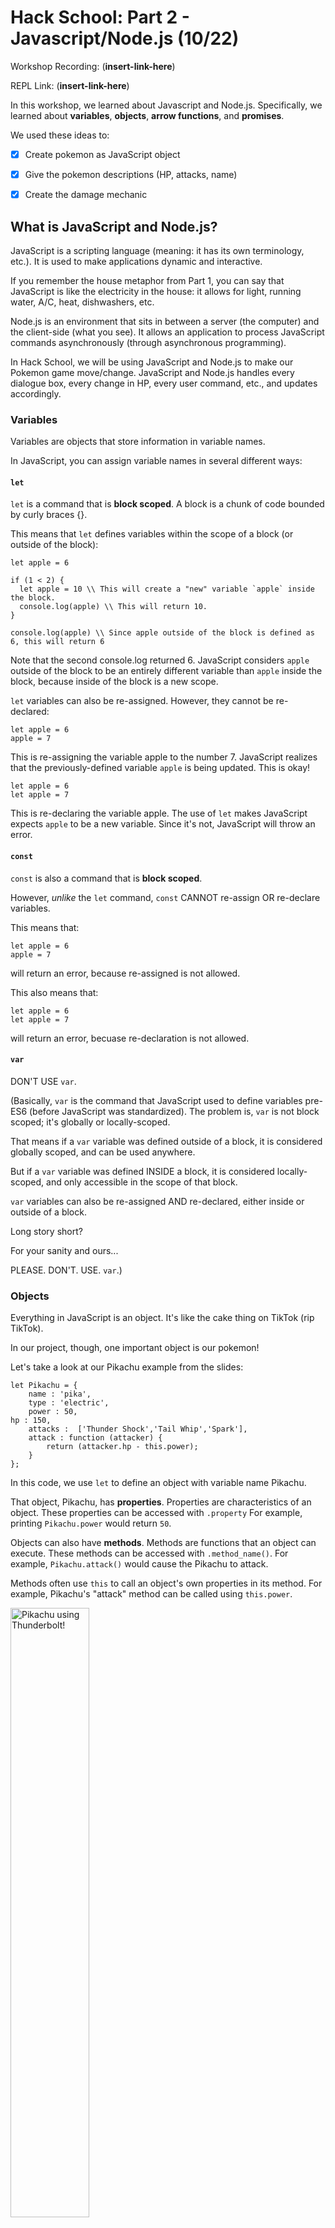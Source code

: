 # Hack School: Part 2 - Javascript/Node.js (10/22)

Workshop Recording: (__insert-link-here__)

REPL Link: (__insert-link-here__)

In this workshop, we learned about Javascript and Node.js. Specifically, we learned about **variables**, **objects**, **arrow functions**, and **promises**.


We used these ideas to:
- [x] Create pokemon as JavaScript object
- [x] Give the pokemon descriptions (HP, attacks, name)
- [x] Create the damage mechanic



## What is JavaScript and Node.js?

JavaScript is a scripting language (meaning: it has its own terminology, etc.). It is used to make applications dynamic and interactive.

If you remember the house metaphor from Part 1, you can say that JavaScript is like the electricity in the house: it allows for light, running water, A/C, heat, dishwashers, etc.

Node.js is an environment that sits in between a server (the computer) and the client-side (what you see). It allows an application to process JavaScript commands asynchronously (through asynchronous programming).

In Hack School, we will be using JavaScript and Node.js to make our Pokemon game move/change. JavaScript and Node.js handles every dialogue box, every change in HP, every user command, etc., and updates accordingly.



### Variables

Variables are objects that store information in variable names.

In JavaScript, you can assign variable names in several different ways:

#### `let`

`let` is a command that is **block scoped**. A block is a chunk of code bounded by curly braces {}.

This means that `let` defines variables within the scope of a block (or outside of the block):

```
let apple = 6

if (1 < 2) {
  let apple = 10 \\ This will create a "new" variable `apple` inside the block.
  console.log(apple) \\ This will return 10.
}

console.log(apple) \\ Since apple outside of the block is defined as 6, this will return 6
```
Note that the second console.log returned 6. JavaScript considers  `apple` outside of the block to be an entirely different variable than `apple` inside the block, because inside of the block is a new scope.



`let` variables can also be re-assigned. However, they cannot be re-declared:
```
let apple = 6
apple = 7
```
This is re-assigning the variable apple to the number 7. JavaScript realizes that the previously-defined variable  `apple` is being updated. This is okay!

```
let apple = 6
let apple = 7
```
This is re-declaring the variable apple. The use of `let` makes JavaScript expects `apple` to be a new variable. Since it's not, JavaScript will throw an error.

#### `const`

`const` is also a command that is **block scoped**. 

However, *unlike* the `let` command, `const` CANNOT re-assign OR re-declare variables.

This means that:
```
let apple = 6
apple = 7
```
will return an error, because re-assigned is not allowed.

This also means that:
```
let apple = 6
let apple = 7
```
will return an error, becuase re-declaration is not allowed.

#### `var`

DON'T USE `var`.

(Basically, `var` is the command that JavaScript used to define variables pre-ES6 (before JavaScript was standardized). The problem is, `var` is not block scoped; it's globally or locally-scoped.

That means if a `var` variable was defined outside of a block, it is considered globally scoped, and can be used anywhere.

But if a `var` variable was defined INSIDE a block, it is considered locally-scoped, and only accessible in the scope of that block.

`var` variables can also be re-assigned AND re-declared, either inside or outside of a block.

Long story short?

For your sanity and ours...

PLEASE. DON'T. USE. `var`.)


### Objects

Everything in JavaScript is an object. It's like the cake thing on TikTok (rip TikTok).

In our project, though, one important object is our pokemon!

Let's take a look at our Pikachu example from the slides:

```
let Pikachu = {
	name : 'pika',
	type : 'electric',
	power : 50,
hp : 150,
	attacks :  ['Thunder Shock','Tail Whip','Spark'],
	attack : function (attacker) {
		return (attacker.hp - this.power);
	}
};
```

In this code, we use `let` to define an object with variable name Pikachu. 

That object, Pikachu, has **properties**. Properties are characteristics of an object. These properties can be accessed with `.property` For example, printing `Pikachu.power` would return `50`.

Objects can also have **methods**. Methods are functions that an object can execute. These methods can be accessed with `.method_name()`. For example, `Pikachu.attack()` would cause the Pikachu to attack.

Methods often use `this` to call an object's own properties in its method. For example, Pikachu's "attack" method can be called using `this.power`.

<img src="https://img00.deviantart.net/6b98/i/2011/166/1/1/pikachu_thunderbolt_by_ajl03-d3izb66.png" alt="Pikachu using Thunderbolt!" height=50% width=50%>


### Callback and Higher-Order Functions

Functions are considered objects in JavaScript. 

A callback function is a function that is passed as an object for another function (which is called the higher-order function).

For example:

```
function multNum (num1, num2, pokemon, callback) {
console.log('your pokemon will heal ' + (num1 * num2) + ' hp');
	callback(pokemon, num1 * num2);
}
```
In this example, the you can see that `callback` is treated like an object because it is in between the parenthesis.

The higher-order function `multNum` asks a general callback function `callback` to do something with `(pokemon, num1*num2)` on the last line of code.


Later, we can pass `heal` as the callback function when we call the function `MultNum`:
```
multNum (5, 6, pikachu, heal);
```

As you can see, in this instance, the higher-order function `MultNum` takes the callback function `heal` as a callback function.


## Project Implementation

### TODO: Damage (on Pokemon.js)

<img src="https://i.imgflip.com/251r3m.jpg" alt="that's a lot of damage! meme" height=50% width=50%>

We want to simulate damage to our pokemon!

When a pokemon is damaged, their overall health points go down.

```
damage : function(damage) {
    //TODO DAMAGE
},
```

For that, we use our knowledge of **objects' methods** and `this`.

The method gives us a parameter, `damage`, which is a number that tells us how health points(HP) our pokemon lost.

<details> 
  <summary> Hint 1: Health Points </summary>
	You can get a pokemon's health points using <code>this</code> and accessing the property <code>health</code>.
</details>

<details> 
  <summary> Hint 2: Basic Math </summary>
	You can determine a pokemon's current health by setting your pokemon's health equal to pokemon's health minus damage.
</details>

### TODO: Randomize Damage (Pokemon.js)

If you've played pokemon before, you know that some attacks have different damage points based off of the pokemon's type!

To easily mimic this effect, we are going to **randomize** the amount of damage that each attack does.

**The minimum amount of damage a pokemon can do is 0. The maximum amount is 20.**

```
attack : function (attacker) {
    // TODO RANDOMIZE DAMAGE
    
    //hint look up node.js random.int
    //hint attacker.damage(damage);
    //hint this.attacks[SOMETHING]
    //remember to use return (whatyoushouldreturn)
}
```
For that, we use our knowledge of **variables**, **objects' methods** and `this`.

The method gives us a parameter, `attacker`, which is the attacking pokemon as an object.

<details> 
	<summary> Hint 1: <code>node.js random.int</code> </summary>
	<p>We already require('random') at the top of Pokemon.js!</p>
	<p>To access the random function, use <code>random(first_num, second_num)</code>.</p>
	<p>This gives you a random number in between first_num and second_num.</p>
</details>

<details> 
	<summary> Hint 2: <code>attacker.damage(damage)</code> </summary>
	Add this code directly to the method (remove <code>//hint </code>)
</details>

<details> 
	<summary> Hint 3: <code>this.attacks[SOMETHING]</code> </summary>
	<p>This is the part of the code where Pikachu attacks!</p>
	<p>To attack, you need to call this.attacks(SOMETHING) where SOMETHING is the amount of damage the attack does.</p>
	<p>(We seem to have already determined that random value...)</p>
</details>

<details> 
	<summary> Hint 3: <code>return (whatyoushouldreturn)</code> </summary>
	<p>What are you missing?</p>
	<div>
	<img src="http://pm1.narvii.com/5777/852647e5bf3e64456974acad207295c2445f6964_hq.jpg" alt="Ash yelling" height=50% width=50%>
	</div>
	<p> As amusing as it would be for pokemon to just snipe each other silently, it would be a pretty boring game! We want to know what attack the pokemon used! </p>
	<p>Hint: it should be a random move.</p>
</details>

<details> 
  <summary> Hint 4: I still don't get it :( </summary>
	<p> You want to randomize what move your pokemon uses. </p>
	<p> You have a function that generates a random integer, given a lowest and highest value. </p>
	<p> You can count elements in a list with the <code>.length</code> attribute. </p>
	<p> You have a list of pokemon attacks. </p>
	<p> You can pick an element from the attacks list with this command <code>this.attacks[element_number]</code></p>
</details>

### TODO: For loop (Pokemon.js)

This should be in the object `Ivy`!

```
    let damage = random.int(0,20);
    
    // search for attack and return damage
    // TODO FOR LOOP
    if(nameOfAttack == this.attacks[index]) {
        attacker.damage(damage);
        return damage;
    }
```

We are going to set up a for-loop. This code already has an `if` statement that will be inside of the for-loop.

<details> 
	<summary> Hint 1: What does that <code>if</code> code statement mean? </summary>
	<p> <code>if(nameOfAttack == this.attacks[index])</code> wants to check if the nameOfAttack (the attack that we give our pokemon) is contained in the list `this.attacks`.</p>
</details>

<details> 
  <summary> Hint 2: This looks familiar...! </summary>
	<div>
	<img src="https://www.pinknews.co.uk/images/2016/08/you-shall-not-pass-1.jpg" alt="team rocket in disguise" height=50% width=50%>
	<p> Hey, this looks familiar...!</p>
	</div>
	<p> We know how to pick random elements from the <code>this.attacks</code> list (see the previous todo).</p>
	<p> In this TODO, we want to get <b>every element</b> from the <code>this.attacks</code> list.</p>
</details>
		

<details> 
  <summary> Hint 3: Loop Basics </summary>
	<p> That means our for-loop wants to iterate over every number from <code>0</code> to <code>length-1</code>.</p>
	<p> For more information on for-loops, look at slide 14 of the presentation. </p>
</details>

### TODO: Winning Conditions (index.js)

```
// TODO WINNING CONDITIONS PRINT WHO WINS AND RETURN
```

We want to deteremine when a pokemon wins!

A pokemon wins when their opponent loses all of their health points. Then a message displays, usually "___ won!".

According to the instructions, you then `return`.

<details> 
  <summary> Hint 1: Don't Beat A Dead Rapidash (Or Any Pokemon, That's Animal Abuse) </summary>
	<img src="https://cdn.bulbagarden.net/upload/thumb/b/bd/Nurse_Joy_M20.png/250px-Nurse_Joy_M20.png" alt="nurse joy" height=50% width=50%>
	<p> Good morning! This is a PSA from Nurse Joy and Chansey. </p>
	<p> Sometimes, if you "finish off" a pokemon, the opponent's damage taken might be greater than their health points. </p>
	<p> Please don't keep battling a pokemon with negative HP! </p>
	<p> Please make sure your if-statement accounts for negative numbers (<code> <=0 <code>)! </p>
</details>

## Simple Resources:

<img src="https://external-content.duckduckgo.com/iu/?u=https%3A%2F%2Fi.ytimg.com%2Fvi%2FggUcrIWgKNI%2Fmaxresdefault.jpg&f=1&nofb=1" alt="brock-crying" height=50% width=50%>

We've all seen JavaScript. We've all been there. If any of you are feeling like Brock right now, please go find a volunteer for help. Message us on Discord or drop into our Office Hours! We can help, we promise!

About `let`, `var` and `const`: [freecodecamp article](https://www.freecodecamp.org/news/var-let-and-const-whats-the-difference/)

JavaScript object properties: [W3Schools article](https://www.w3schools.com/js/js_object_properties.asp)

About `this` and a how-to on arrow functions: [W3Schools article](https://www.w3schools.com/Js/js_arrow_function.asp)

JavaScript promises: [Mozilla article](https://developer.mozilla.org/en-US/docs/Web/JavaScript/Guide/Using_promises)
